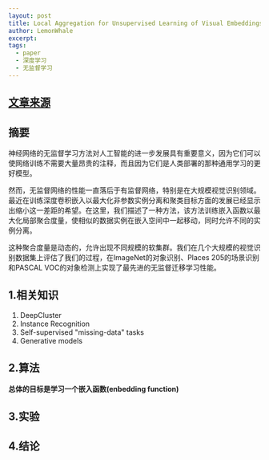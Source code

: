 ```yaml
---
layout: post
title: Local Aggregation for Unsupervised Learning of Visual Embeddings
author: LemonWhale
excerpt: 
tags:
  - paper
  - 深度学习
  - 无监督学习
---
```

## [文章来源](https://arxiv.org/abs/1903.12355)

## 摘要
神经网络的无监督学习方法对人工智能的进一步发展具有重要意义，因为它们可以使网络训练不需要大量昂贵的注释，而且因为它们是人类部署的那种通用学习的更好模型。

然而，无监督网络的性能一直落后于有监督网络，特别是在大规模视觉识别领域。最近在训练深度卷积嵌入以最大化非参数实例分离和聚类目标方面的发展已经显示出缩小这一差距的希望。在这里，我们描述了一种方法，该方法训练嵌入函数以最大化局部聚合度量，使相似的数据实例在嵌入空间中一起移动，同时允许不同的实例分离。

这种聚合度量是动态的，允许出现不同规模的软集群。我们在几个大规模的视觉识别数据集上评估了我们的过程，在ImageNet的对象识别、Places 205的场景识别和PASCAL VOC的对象检测上实现了最先进的无监督迁移学习性能。
## 1.相关知识
1. DeepCluster
2. Instance Recognition
3. Self-supervised "missing-data" tasks
4. Generative models
## 2.算法
**总体的目标是学习一个嵌入函数(enbedding function)**


## 3.实验

## 4.结论